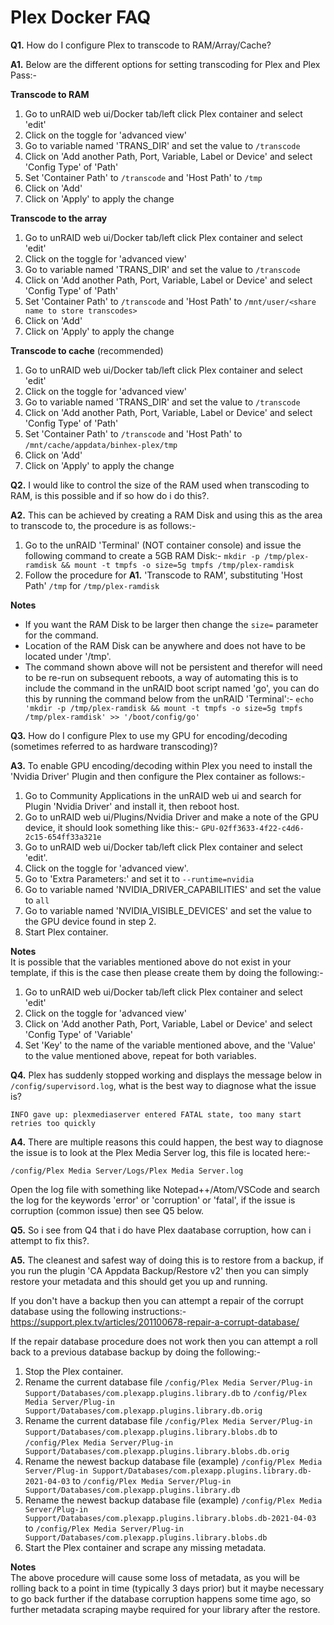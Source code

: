 # **Plex Docker FAQ**

**Q1.** How do I configure Plex to transcode to RAM/Array/Cache?

**A1.** Below are the different options for setting transcoding for Plex and Plex Pass:-

**Transcode to RAM**

1. Go to unRAID web ui/Docker tab/left click Plex container and select 'edit'
2. Click on the toggle for 'advanced view'
3. Go to variable named 'TRANS_DIR' and set the value to ```/transcode```
4. Click on 'Add another Path, Port, Variable, Label or Device' and select 'Config Type' of 'Path'
5. Set 'Container Path' to ```/transcode``` and 'Host Path' to ```/tmp```
6. Click on 'Add'
7. Click on 'Apply' to apply the change

**Transcode to the array** 

1. Go to unRAID web ui/Docker tab/left click Plex container and select 'edit'
2. Click on the toggle for 'advanced view'
3. Go to variable named 'TRANS_DIR' and set the value to ```/transcode```
4. Click on 'Add another Path, Port, Variable, Label or Device' and select 'Config Type' of 'Path'
5. Set 'Container Path' to ```/transcode``` and 'Host Path' to ```/mnt/user/<share name to store transcodes>```
6. Click on 'Add'
7. Click on 'Apply' to apply the change

**Transcode to cache** (recommended)

1. Go to unRAID web ui/Docker tab/left click Plex container and select 'edit'
2. Click on the toggle for 'advanced view'
3. Go to variable named 'TRANS_DIR' and set the value to ```/transcode```
4. Click on 'Add another Path, Port, Variable, Label or Device' and select 'Config Type' of 'Path'
5. Set 'Container Path' to ```/transcode``` and 'Host Path' to ```/mnt/cache/appdata/binhex-plex/tmp```
6. Click on 'Add'
7. Click on 'Apply' to apply the change

**Q2.** I would like to control the size of the RAM used when transcoding to RAM, is this possible and if so how do i do this?.

**A2.** This can be achieved by creating a RAM Disk and using this as the area to transcode to, the procedure is as follows:-

1. Go to the unRAID 'Terminal' (NOT container console) and issue the following command to create a 5GB RAM Disk:-
```mkdir -p /tmp/plex-ramdisk && mount -t tmpfs -o size=5g tmpfs /tmp/plex-ramdisk```
2. Follow the procedure for **A1.** 'Transcode to RAM', substituting 'Host Path' ```/tmp``` for ```/tmp/plex-ramdisk```

**Notes**<br/>
- If you want the RAM Disk to be larger then change the ```size=``` parameter for the command.
- Location of the RAM Disk can be anywhere and does not have to be located under '/tmp'.
- The command shown above will not be persistent and therefor will need to be re-run on subsequent reboots, a way of automating this is to include the command in the unRAID boot script named 'go', you can do this by running the command below from the unRAID 'Terminal':-
```echo 'mkdir -p /tmp/plex-ramdisk && mount -t tmpfs -o size=5g tmpfs /tmp/plex-ramdisk' >> '/boot/config/go'```

**Q3.** How do I configure Plex to use my GPU for encoding/decoding (sometimes referred to as hardware transcoding)?

**A3.** To enable GPU encoding/decoding within Plex you need to install the 'Nvidia Driver' Plugin and then configure the Plex container as follows:-

1. Go to Community Applications in the unRAID web ui and search for Plugin 'Nvidia Driver' and install it, then reboot host.
2. Go to unRAID web ui/Plugins/Nvidia Driver and make a note of the GPU device, it should look something like this:- ```GPU-02ff3633-4f22-c4d6-2c15-654ff33a321e```
3. Go to unRAID web ui/Docker tab/left click Plex container and select 'edit'.
4. Click on the toggle for 'advanced view'.
5. Go to 'Extra Parameters:' and set it to ```--runtime=nvidia```
6. Go to variable named 'NVIDIA_DRIVER_CAPABILITIES' and set the value to ```all```
7. Go to variable named 'NVIDIA_VISIBLE_DEVICES' and set the value to the GPU device found in step 2.
8. Start Plex container.

**Notes**<br/>
It is possible that the variables mentioned above do not exist in your template, if this is the case then please create them by doing the following:-

1. Go to unRAID web ui/Docker tab/left click Plex container and select 'edit'
2. Click on the toggle for 'advanced view'
3. Click on 'Add another Path, Port, Variable, Label or Device' and select 'Config Type' of 'Variable'
4. Set 'Key' to the name of the variable mentioned above, and the 'Value' to the value mentioned above, repeat for both variables.

**Q4.** Plex has suddenly stopped working and displays the message below in ```/config/supervisord.log```, what is the best way to diagnose what the issue is?
```
INFO gave up: plexmediaserver entered FATAL state, too many start retries too quickly
```

**A4.** There are multiple reasons this could happen, the best way to diagnose the issue is to look at the Plex Media Server log, this file is located here:-
```
/config/Plex Media Server/Logs/Plex Media Server.log
```
Open the log file with something like Notepad++/Atom/VSCode and search the log for the keywords 'error' or 'corruption' or 'fatal', if the issue is corruption (common issue) then see Q5 below.

**Q5.** So i see from Q4 that i do have Plex daatabase corruption, how can i attempt to fix this?.

**A5.** The cleanest and safest way of doing this is to restore from a backup, if you run the plugin 'CA Appdata Backup/Restore v2' then you can simply restore your metadata and this should get you up and running.

If you don't have a backup then you can attempt a repair of the corrupt database using the following instructions:-
https://support.plex.tv/articles/201100678-repair-a-corrupt-database/

If the repair database procedure does not work then you can attempt a roll back to a previous database backup by doing the following:-

1. Stop the Plex container.
2. Rename the current database file ```/config/Plex Media Server/Plug-in Support/Databases/com.plexapp.plugins.library.db``` to ```/config/Plex Media Server/Plug-in Support/Databases/com.plexapp.plugins.library.db.orig```
3. Rename the current database file ```/config/Plex Media Server/Plug-in Support/Databases/com.plexapp.plugins.library.blobs.db``` to ```/config/Plex Media Server/Plug-in Support/Databases/com.plexapp.plugins.library.blobs.db.orig```
4. Rename the newest backup database file (example) ```/config/Plex Media Server/Plug-in Support/Databases/com.plexapp.plugins.library.db-2021-04-03``` to ```/config/Plex Media Server/Plug-in Support/Databases/com.plexapp.plugins.library.db```
5. Rename the newest backup database file (example) ```/config/Plex Media Server/Plug-in Support/Databases/com.plexapp.plugins.library.blobs.db-2021-04-03``` to ```/config/Plex Media Server/Plug-in Support/Databases/com.plexapp.plugins.library.blobs.db```
6. Start the Plex container and scrape any missing metadata.

**Notes**<br/>
The above procedure will cause some loss of metadata, as you will be rolling back to a point in time (typically 3 days prior) but it maybe necessary to go back further if the database corruption happens some time ago, so further metadata scraping maybe required for your library after the restore.
